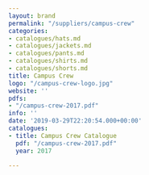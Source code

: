 ```yaml
---
layout: brand
permalink: "/suppliers/campus-crew"
categories:
- catalogues/hats.md
- catalogues/jackets.md
- catalogues/pants.md
- catalogues/shirts.md
- catalogues/shorts.md
title: Campus Crew
logo: "/campus-crew-logo.jpg"
website: ''
pdfs:
- "/campus-crew-2017.pdf"
info: ''
date: '2019-03-29T22:20:54.000+00:00'
catalogues:
- title: Campus Crew Catalogue
  pdf: "/campus-crew-2017.pdf"
  year: 2017

---
```

